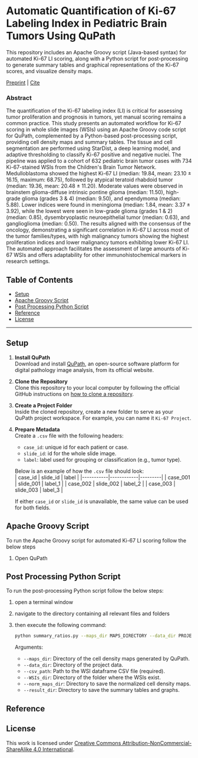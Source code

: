 # Automatic Quantification of Ki-67 Labeling Index in Pediatric Brain Tumors Using QuPath

This repository includes an Apache Groovy script (Java-based syntax) for automated Ki-67 LI scoring, along with a Python script for post-processing to generate summary tables and graphical representations of the Ki-67 scores, and visualize density maps.

[Preprint]() | [Cite](#reference)

### Abstract
The quantification of the Ki-67 labeling index (LI) is critical for assessing tumor proliferation and prognosis in tumors, yet manual scoring remains a common practice. This study presents an automated workflow for Ki-67 scoring in whole slide images (WSIs) using an Apache Groovy code script for QuPath, complemented by a Python-based post-processing script, providing cell density maps and summary tables. The tissue and cell segmentation are performed using StarDist, a deep learning model, and adaptive thresholding to classify Ki-67 positive and negative nuclei. The pipeline was applied to a cohort of 632 pediatric brain tumor cases with 734 Ki-67-stained WSIs from the Children's Brain Tumor Network. Medulloblastoma showed the highest Ki-67 LI (median: 19.84, mean: 23.10 ± 16.15, maximum: 68.75), followed by atypical teratoid rhabdoid tumor (median: 19.36, mean: 20.48 ± 11.20). Moderate values were observed in brainstem glioma-diffuse intrinsic pontine glioma (median: 11.50), high-grade glioma (grades 3 & 4) (median: 9.50), and ependymoma (median: 5.88). Lower indices were found in meningioma (median: 1.84, mean: 3.37 ± 3.92), while the lowest were seen in low-grade glioma (grades 1 & 2) (median: 0.85), dysembryoplastic neuroepithelial tumor (median: 0.63), and ganglioglioma (median: 0.50). The results aligned with the consensus of the oncology, demonstrating a significant correlation in Ki-67 LI across most of the tumor families/types, with high malignancy tumors showing the highest proliferation indices and lower malignancy tumors exhibiting lower Ki-67 LI. The automated approach facilitates the assessment of large amounts of Ki-67 WSIs and offers adaptability for other immunohistochemical markers in research settings. 

## Table of Contents
- [Setup](#Setup)
- [Apache Groovy Script](#groovy)
- [Post Processing Python Script](#post-processing)
- [Reference](#reference)
- [License](#license)
---

## Setup

1. **Install QuPath**  
   Download and install [QuPath](https://qupath.github.io), an open-source software platform for digital pathology image analysis, from its official website.

2. **Clone the Repository**  
   Clone this repository to your local computer by following the official GitHub instructions on [how to clone a repository](https://docs.github.com/en/repositories/creating-and-managing-repositories/cloning-a-repository).

3. **Create a Project Folder**  
   Inside the cloned repository, create a new folder to serve as your QuPath project workspace. For example, you can name it `Ki-67 Project`.

4. **Prepare Metadata**  
   Create a `.csv` file with the following headers:  
   - `case_id`: unique id for each patient or case.  
   - `slide_id`: id for the whole slide image.  
   - `label`: label used for grouping or classification (e.g., tumor type).  

   Below is an example of how the `.csv` file should look:  
   | case_id   | slide_id   | label   |
   |-----------|------------|---------|
   | case_001  | slide_001  | label_1 |
   | case_002  | slide_002  | label_2 |
   | case_003  | slide_003  | label_3 |

   If either `case_id` or `slide_id` is unavailable, the same value can be used for both fields.

## Apache Groovy Script

To run the Apache Groovy script for automated Ki-67 LI scoring follow the below steps  

1. Open QuPath

## Post Processing Python Script

To run the post-processing Python script follow the below steps:

1. open a terminal window

2. navigate to the directory containing all relevant files and folders

3. then execute the following command:
    ```bash
    python summary_ratios.py --maps_dir MAPS_DIRECTORY --data_dir PROJECT_DATA_DIRECTORY--csv_path PATH_to_CSV --WSIs_dir WSI_DIRECTORY --norm_maps_dir NORM_MAPS_DIRECTORY --result_dir RESULT_DIRECTORY
    ```
    Arguments:
    - `--maps_dir`: Directory of the cell density maps generated by QuPath.
    - `--data_dir`: Directory of the project data.
    - `--csv_path`: Path to the WSI dataframe CSV file (required).
    - `--WSIs_dir`: Directory of the folder where the WSIs exist.
    - `--norm_maps_dir`: Directory to save the normalized cell density maps.
    - `--result_dir`: Directory to save the summary tables and graphs.

## Reference

## License
This work is licensed under [Creative Commons Attribution-NonCommercial-ShareAlike 4.0 International](https://creativecommons.org/licenses/by-nc-sa/4.0/).